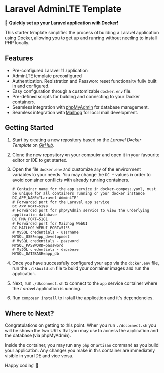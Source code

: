 # Laravel AdminLTE Template

🚀 **Quickly set up your Laravel application with Docker!**

This starter template simplifies the process of building a Laravel application using Docker, allowing you to get up and
running without needing to install PHP locally.

## Features

- Pre-configured Laravel 11 application
- AdminLTE template preconfigured
- Authentication, Registration and Password reset functionality fully built in and configured.
- Easy configuration through a customizable `docker.env` file.
- Pre-defined scripts for building and connecting to your Docker containers.
- Seamless integration with [phpMyAdmin](https://www.phpmyadmin.net/) for database management.
- Seamless integration with [Mailhog](https://github.com/mailhog) for local mail development.

## Getting Started

1. Start by creating a new repository based on the *Laravel Docker Template* on *[GitHub](https://github.com)*.
2. Clone the new repository on your computer and open it in your favourite editor or IDE to get started.
3. Open the file `docker.env` and customize any of the environment variables to your needs. You may change the `DC_*`
   values in order to avoid container conflicts with already running containers.

    ```shell
    # Container name for the app service in docker-compose.yaml, must be unique for all containers running on your docker instance
    DC_APP_NAME="Laravel-AdminLTE"
    # Forwarded port for the Laravel app service
    DC_APP_PORT=5180
    # Forwarded port for phpMyAdmin service to view the underlying application database
    DC_PMA_PORT=5181
    # Forwarded port for Mailhog WebUI
    DC_MAILHOG_WEBUI_PORT=5125
    # MySQL credentials - username
    MYSQL_USER=app_development
    # MySQL credentials - password
    MYSQL_PASSWORD=password
    # MySQL credentials - database
    MYSQL_DATABASE=app_db
    ``` 

4. Once you have successfully configured your app via the `docker.env` file, run the `./dkbuild.sh` file to build your
   container images and run the application.
5. Next, run `./dkconnect.sh` to connect to the `app` service container where the *Laravel* application is running.
6. Run `composer install` to install the application and it's dependencies.

## Where to Next?

Congratulations on getting to this point. When you run `./dcconnect.sh` you will be shown the two URLs that you may use
to access the application and the database (via phpMyAdmin).

Inside the container, you may run any `php` or `artisan` command as you build your application. Any
changes you make in this container are immediately visible in your IDE and vice versa.

Happy coding! 🎉

